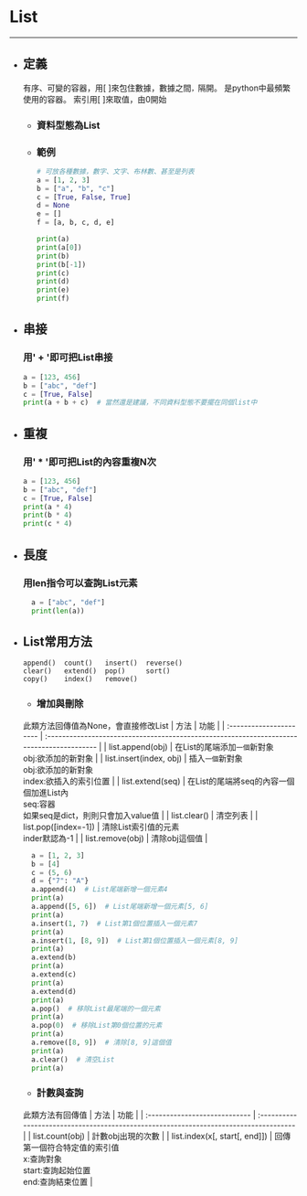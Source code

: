 # List
---

+ ## 定義
  有序、可變的容器，用[ ]來包住數據，數據之間`，`隔開。
  是python中最頻繁使用的容器。
  索引用[ ]來取值，由0開始

  + ### 資料型態為List
  + ### 範例
    ```python
    # 可放各種數據，數字、文字、布林數、甚至是列表
    a = [1, 2, 3]
    b = ["a", "b", "c"]
    c = [True, False, True]
    d = None
    e = []
    f = [a, b, c, d, e]

    print(a)
    print(a[0])
    print(b)
    print(b[-1])
    print(c)
    print(d)
    print(e)
    print(f)
    ```

+ ## 串接
    ### 用' + '即可把List串接

    ```python
    a = [123, 456]
    b = ["abc", "def"]
    c = [True, False]
    print(a + b + c)  # 當然還是建議，不同資料型態不要擺在同個list中
    ```

+ ## 重複
    ### 用' * '即可把List的內容重複N次
    ```python
    a = [123, 456]
    b = ["abc", "def"]
    c = [True, False]
    print(a * 4)
    print(b * 4)
    print(c * 4)
    ```

+ ## 長度
  ### 用len指令可以查詢List元素

  ```python
    a = ["abc", "def"]
    print(len(a))
  ```

+ ## List常用方法
  ```
  append()  count()   insert()  reverse()
  clear()   extend()  pop()     sort()
  copy()    index()   remove()
  ```

  + ### 增加與刪除
  此類方法回傳值為None，會直接修改List
  | 方法                    | 功能                                                                                      |
  | :---------------------- | :---------------------------------------------------------------------------------------- |
  | list.append(obj)        | 在List的尾端添加`一個`新對象<br>obj:欲添加的新對象                                        |
  | list.insert(index, obj) | 插入`一個`新對象<br>obj:欲添加的新對象<br>index:欲插入的索引位置                          |
  | list.extend(seq)        | 在List的尾端將seq的內容一個個加進List內<br>seq:容器<br>如果seq是dict，則則只會加入value值 |
  | list.clear()            | 清空列表                                                                                  |
  | list.pop([index=-1])    | 清除List索引值的元素<br>inder默認為-1                                                     |
  | list.remove(obj)        | 清除obj這個值                                                                             |

  ```python
    a = [1, 2, 3]
    b = [4]
    c = (5, 6)
    d = {"7": "A"}
    a.append(4)  # List尾端新增一個元素4
    print(a)
    a.append([5, 6])  # List尾端新增一個元素[5, 6]
    print(a)
    a.insert(1, 7)  # List第1個位置插入一個元素7
    print(a)
    a.insert(1, [8, 9])  # List第1個位置插入一個元素[8, 9]
    print(a)
    a.extend(b)
    print(a)
    a.extend(c)
    print(a)
    a.extend(d)
    print(a)
    a.pop()  # 移除List最尾端的一個元素
    print(a)
    a.pop(0)  # 移除List第0個位置的元素
    print(a)
    a.remove([8, 9])  # 清除[8, 9]這個值
    print(a)
    a.clear()  # 清空List
    print(a)
  ```

  + ### 計數與查詢
  此類方法有回傳值
  | 方法                          | 功能                                                                                  |
  | :---------------------------- | :------------------------------------------------------------------------------------ |
  | list.count(obj)               | 計數obj出現的次數                                                                     |
  | list.index(x[, start[, end]]) | 回傳第一個符合特定值的索引值<br>x:查詢對象 <br>start:查詢起始位置<br>end:查詢結束位置 |